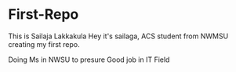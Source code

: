 # First-Repo
This is Sailaja Lakkakula
Hey it's sailaga, ACS student from NWMSU creating my first repo.

Doing Ms in NWSU to presure Good job in IT Field